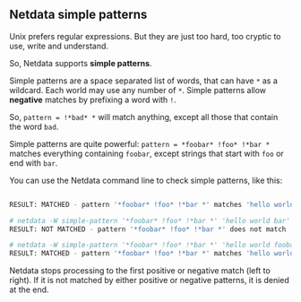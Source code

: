 ## Netdata simple patterns

Unix prefers regular expressions. But they are just too hard, too cryptic
to use, write and understand.

So, Netdata supports **simple patterns**.

Simple patterns are a space separated list of words, that can have `*`
as a wildcard. Each world may use any number of `*`. Simple patterns
allow **negative** matches by prefixing a word with `!`.

So, `pattern = !*bad* *` will match anything, except all those that
contain the word `bad`. 

Simple patterns are quite powerful: `pattern = *foobar* !foo* !*bar *`
matches everything containing `foobar`, except strings that start
with `foo` or end with `bar`.

You can use the Netdata command line to check simple patterns,
like this:

```sh

RESULT: MATCHED - pattern '*foobar* !foo* !*bar *' matches 'hello world'

# netdata -W simple-pattern '*foobar* !foo* !*bar *' 'hello world bar'
RESULT: NOT MATCHED - pattern '*foobar* !foo* !*bar *' does not match 'hello world bar'

# netdata -W simple-pattern '*foobar* !foo* !*bar *' 'hello world foobar'
RESULT: MATCHED - pattern '*foobar* !foo* !*bar *' matches 'hello world foobar'
```

Netdata stops processing to the first positive or negative match
(left to right). If it is not matched by either positive or negative
patterns, it is denied at the end.


